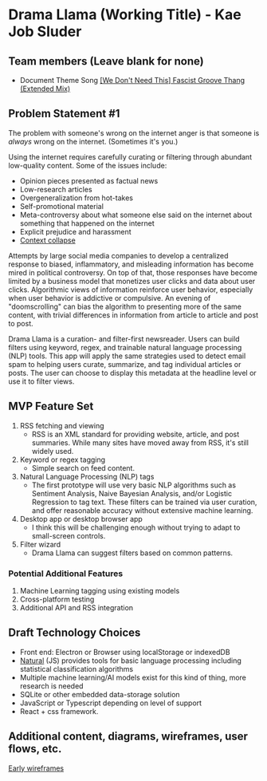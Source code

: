 # Drama Llama (Working Title) - Kae Job Sluder

## Team members (Leave blank for none)

* Document Theme Song [[We Don't Need This] Fascist Groove Thang (Extended Mix)](https://www.youtube.com/watch?v=sg2m7Qk2jdU)

## Problem Statement #1

The problem with someone's wrong on the internet anger is that someone is *always* wrong on the internet. (Sometimes it's you.)

Using the internet requires carefully curating or filtering through abundant low-quality content. Some of the issues include: 

* Opinion pieces presented as factual news
* Low-research articles
* Overgeneralization from hot-takes
* Self-promotional material
* Meta-controversy about what someone else said on the internet about something that happened on the internet
* Explicit prejudice and harassment 
* [Context collapse](https://en.wikipedia.org/wiki/Context_collapse) 

Attempts by large social media companies to develop a centralized response to
biased, inflammatory, and misleading information has become mired in political
controversy. On top of that, those responses have become limited by a business
model that monetizes user clicks and data about user clicks. Algorithmic views
of information reinforce user behavior, especially when user behavior is
addictive or compulsive. An evening of "doomscrolling" can bias the algorithm 
to presenting more of the same content, with trivial differences in information from article to article and post to post. 

Drama Llama is a curation- and filter-first newsreader. Users can build filters
using keyword, regex, and trainable natural language processing (NLP) tools.
This app will apply the same strategies used to detect email spam to helping
users curate, summarize, and tag individual articles or posts. The user can
choose to display this metadata at the headline level or use it to filter views. 

## MVP Feature Set

1.  RSS fetching and viewing
    - RSS is an XML standard for providing website, article, and post summaries.
      While many sites have moved away from RSS, it's still widely used. 
2.  Keyword or regex tagging 
    - Simple search on feed content.
3.  Natural Language Processing (NLP) tags
    - The first prototype will use very basic NLP algorithms such as Sentiment
      Analysis, Naive Bayesian Analysis, and/or Logistic Regression to tag text.
      These filters can be trained via user curation, and offer reasonable
      accuracy without extensive machine learning.  
4.  Desktop app or desktop browser app
    - I think this will be challenging enough without trying to adapt to small-screen controls.   
4.  Filter wizard
    - Drama Llama can suggest filters based on common patterns. 
### Potential Additional Features

1.  Machine Learning tagging using existing models
2.  Cross-platform testing
3.  Additional API and RSS integration

## Draft Technology Choices

- Front end: Electron or Browser using localStorage or indexedDB
- [Natural](https://github.com/NaturalNode/natural) (JS) provides tools for
  basic language processing including statistical classification algorithms
- Multiple machine learning/AI models exist for this kind of thing, more
  research is needed
- SQLite or other embedded data-storage solution
- JavaScript or Typescript depending on level of support
- React + css framework. 

## Additional content, diagrams, wireframes, user flows, etc.

[Early wireframes](Drama_Llama_Wireframes.pdf)